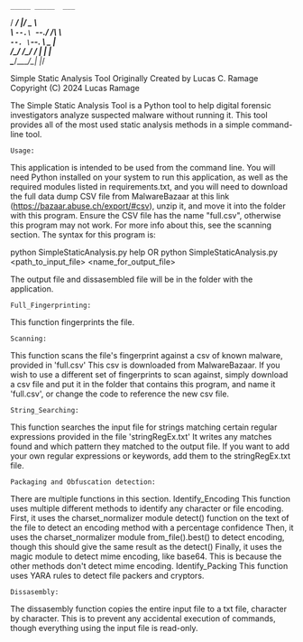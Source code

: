     _____ _____  ___    
   /  ___/  ___|/ _ \   
   \ `--.\ `--./ /_\ \  
    `--. \`--. \  _  |  
   /\__/ /\__/ / | | |  
   \____/\____/\_| |_/  
                        
Simple Static Analysis Tool
Originally Created by Lucas C. Ramage
Copyright (C) 2024 Lucas Ramage

The Simple Static Analysis Tool is a Python tool to help digital forensic investigators analyze suspected malware without running it.
This tool provides all of the most used static analysis methods in a simple command-line tool. 

    Usage:
This application is intended to be used from the command line. You will need Python installed on your system to run this application, as well as the required modules listed in requirements.txt, and you will need to download the full data dump CSV file from MalwareBazaar at this link (https://bazaar.abuse.ch/export/#csv), unzip it, and move it into the folder with this program. Ensure the CSV file has the name "full.csv", otherwise this program may not work. For more info about this, see the scanning section.
The syntax for this program is:

python SimpleStaticAnalysis.py help
OR
python SimpleStaticAnalysis.py <path_to_input_file> <name_for_output_file>

The output file and dissasembled file will be in the folder with the application.

    Full_Fingerprinting:
This function fingerprints the file.

    Scanning:
This function scans the file's fingerprint against a csv of known malware, provided in 'full.csv'
This csv is downloaded from MalwareBazaar. If you wish to use a different set of fingerprints to scan against, simply download a csv file and put it in the folder that contains this program, and name it 'full.csv', or change the code to reference the new csv file.

    String_Searching:
This function searches the input file for strings matching certain regular expressions provided in the file 'stringRegEx.txt'
It writes any matches found and which pattern they matched to the output file.
If you want to add your own regular expressions or keywords, add them to the stringRegEx.txt file. 

    Packaging and Obfuscation detection:
There are multiple functions in this section.
    Identify_Encoding
This function uses multiple different methods to identify any character or file encoding.
First, it uses the charset_normalizer module detect() function on the text of the file to detect an encoding method with a percentage confidence
Then, it uses the charset_normalizer module from_file().best() to detect encoding, though this should give the same result as the detect()
Finally, it uses the magic module to detect mime encoding, like base64. This is because the other methods don't detect mime encoding.
    Identify_Packing
This function uses YARA rules to detect file packers and cryptors.

    Dissasembly:
The dissasembly function copies the entire input file to a txt file, character by character.
This is to prevent any accidental execution of commands, though everything using the input file is read-only.
